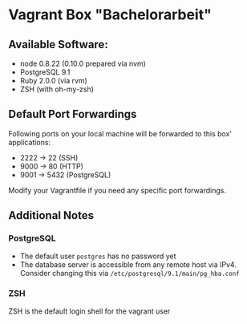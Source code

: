 # Vagrant Box "Bachelorarbeit"
## Available Software:
* node 0.8.22 (0.10.0 prepared via nvm)
* PostgreSQL 9.1
* Ruby 2.0.0 (via rvm)
* ZSH (with oh-my-zsh)

## Default Port Forwardings
Following ports on your local machine will be forwarded to this box' applications:
* 2222 -> 22 (SSH)
* 9000 -> 80 (HTTP)
* 9001 -> 5432 (PostgreSQL)

Modify your Vagrantfile if you need any specific port forwardings.

## Additional Notes
### PostgreSQL
* The default user `postgres` has no password yet
* The database server is accessible from any remote host via IPv4. Consider changing this via `/etc/postgresql/9.1/main/pg_hba.conf`

### ZSH
ZSH is the default login shell for the vagrant user